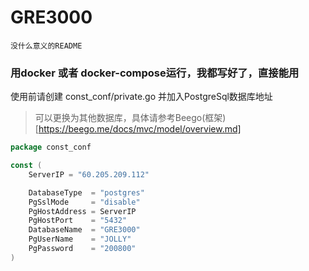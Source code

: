 # GRE3000

`没什么意义的README`

### 用docker 或者 docker-compose运行，我都写好了，直接能用

使用前请创建 const_conf/private.go 并加入PostgreSql数据库地址


> 可以更换为其他数据库，具体请参考Beego(框架)[https://beego.me/docs/mvc/model/overview.md]
```Go
package const_conf

const (
	ServerIP = "60.205.209.112"

	DatabaseType  = "postgres"
	PgSslMode     = "disable"
	PgHostAddress = ServerIP
	PgHostPort    = "5432"
	DatabaseName  = "GRE3000"
	PgUserName    = "JOLLY"
	PgPassword    = "200800"
)

```
